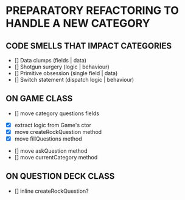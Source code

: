 # PREPARATORY REFACTORING TO HANDLE A NEW CATEGORY 

## CODE SMELLS THAT IMPACT CATEGORIES
- [] Data clumps (fields | data)
- [] Shotgun surgery (logic | behaviour)
- [] Primitive obsession (single field | data)
- [] Switch statement (dispatch logic | behaviour)

## ON GAME CLASS
- [] move category questions fields
- [X] extract logic from Game's ctor
- [X] move createRockQuestion method
- [X] move fillQuestions method
- [] move askQuestion method
- [] move currentCategory method

## ON QUESTION DECK CLASS
- [] inline createRockQuestion?
